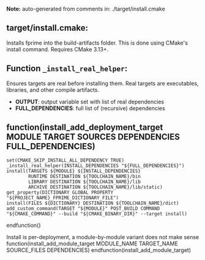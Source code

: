 **Note:** auto-generated from comments in: ./target/install.cmake

## target/install.cmake:

Installs fprime into the build-artifacts folder. This is done using CMake's install command. Requires CMake 3.13+.


## Function `_install_real_helper`:

Ensures targets are real before installing them. Real targets are executables, libraries, and other compile artifacts.
- **OUTPUT**: output variable set with list of real dependencies
- **FULL_DEPENDENCIES**: full list of (recursive) dependencies


## function(install_add_deployment_target MODULE TARGET SOURCES DEPENDENCIES FULL_DEPENDENCIES)
    set(CMAKE_SKIP_INSTALL_ALL_DEPENDENCY TRUE)
    _install_real_helper(INSTALL_DEPENDENCIES "${FULL_DEPENDENCIES}")
    install(TARGETS ${MODULE} ${INSTALL_DEPENDENCIES}
            RUNTIME DESTINATION ${TOOLCHAIN_NAME}/bin
            LIBRARY DESTINATION ${TOOLCHAIN_NAME}/lib
            ARCHIVE DESTINATION ${TOOLCHAIN_NAME}/lib/static)
    get_property(DICTIONARY GLOBAL PROPERTY "${PROJECT_NAME}_FPRIME_DICTIONARY_FILE")
    install(FILES ${DICTIONARY} DESTINATION ${TOOLCHAIN_NAME}/dict)
    add_custom_command(TARGET "${MODULE}" POST_BUILD COMMAND "${CMAKE_COMMAND}" --build "${CMAKE_BINARY_DIR}" --target install)
endfunction()

Install is per-deployment, a module-by-module variant does not make sense
function(install_add_module_target MODULE_NAME TARGET_NAME SOURCE_FILES DEPENDENCIES)
endfunction(install_add_module_target)
